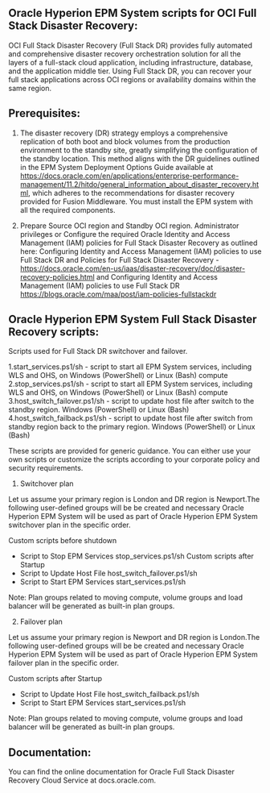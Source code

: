 ## Oracle Hyperion EPM System scripts for OCI Full Stack Disaster Recovery:

OCI Full Stack Disaster Recovery (Full Stack DR) provides fully automated and comprehensive disaster recovery orchestration solution for all the layers of a full-stack cloud application, including infrastructure, database, and the application middle tier. Using Full Stack DR, you can recover your full stack applications across OCI regions or availability domains within the same region.

## Prerequisites:

1. The disaster recovery (DR) strategy employs a comprehensive replication of both boot and block volumes from the production environment to the standby site, greatly simplifying the configuration of the standby location. This method aligns with the DR guidelines outlined in the EPM System Deployment Options Guide available at https://docs.oracle.com/en/applications/enterprise-performance-management/11.2/hitdo/general_information_about_disaster_recovery.html, which adheres to the recommendations for disaster recovery provided for Fusion Middleware. You must install the EPM system with all the required components.

2. Prepare Source OCI region and Standby OCI region. Administrator privileges or Configure the required Oracle Identity and Access Management (IAM) policies for Full Stack Disaster Recovery as outlined here: Configuring Identity and Access Management (IAM) policies to use Full Stack DR and Policies for Full Stack Disaster Recovery -https://docs.oracle.com/en-us/iaas/disaster-recovery/doc/disaster-recovery-policies.html and Configuring Identity and Access Management (IAM) policies to use Full Stack DR https://blogs.oracle.com/maa/post/iam-policies-fullstackdr

## Oracle Hyperion EPM System Full Stack Disaster Recovery scripts:

Scripts used for Full Stack DR switchover and failover.

1.start_services.ps1/sh - script to start all EPM System services, including WLS and OHS, on Windows (PowerShell) or Linux (Bash) compute  
2.stop_services.ps1/sh - script to start all EPM System services, including WLS and OHS, on Windows (PowerShell) or Linux (Bash) compute  
3.host_switch_failover.ps1/sh - script to update host file after switch to the standby region. Windows (PowerShell) or Linux (Bash)  
4.host_switch_failback.ps1/sh - script to update host file after switch from standby region back to the primary region. Windows (PowerShell) or Linux (Bash)  

These scripts are provided for generic guidance. You can either use your own scripts or customize the scripts according to your corporate policy and security requirements.

1. Switchover plan

Let us assume your primary region is London and DR region is Newport.The following user-defined groups will be be created and necessary Oracle Hyperion EPM System will be used as part of Oracle Hyperion EPM System switchover plan in the specific order.

Custom scripts before shutdown
  - Script to Stop EPM Services
      stop_services.ps1/sh
Custom scripts after Startup
  - Script to Update Host File
      host_switch_failover.ps1/sh
  - Script to Start EPM Services
      start_services.ps1/sh

Note: Plan groups related to moving compute, volume groups and load balancer will be generated as built-in plan groups.

2. Failover plan

Let us assume your primary region is Newport and DR region is London.The following user-defined groups will be be created and necessary Oracle Hyperion EPM System will be used as part of Oracle Hyperion EPM System failover plan in the specific order.

Custom scripts after Startup
  - Script to Update Host File
      host_switch_failback.ps1/sh
  - Script to Start EPM Services
      start_services.ps1/sh

Note: Plan groups related to moving compute, volume groups and load balancer will be generated as built-in plan groups.

## Documentation:

You can find the online documentation for Oracle Full Stack Disaster Recovery Cloud Service at docs.oracle.com.
